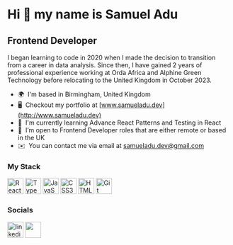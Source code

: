 # Hi 👋 my name is Samuel Adu

## Frontend Developer
I began learning to code in 2020 when I made the decision to transition from a career in data analysis. Since then, I have gained 2 years of professional experience working at Orda Africa and Alphine Green Technology before relocating to the United Kingdom in October 2023.

*   🌍  I'm based in Birmingham, United Kingdom
*   🖥️  Checkout my portfolio at [www.samueladu.dev](http://www.samueladu.dev)
*   🧠  I'm currently learning Advance React Patterns and Testing in React
*   🤝  I’m open to Frontend Developer roles that are either remote or based in the UK
*   ✉️  You can contact me via email at [samueladu.dev@gmail.com](mailto:samueladu.dev@gmail.com)

### My Stack
<p align="left">
  <a href="https://reactjs.org/" target="_blank" rel="noreferrer"><img src="https://raw.githubusercontent.com/danielcranney/readme-generator/main/public/icons/skills/react-colored.svg" width="36" height="36" alt="React" /></a>
  <a href="https://www.typescriptlang.org/" target="_blank" rel="noreferrer"><img src="https://raw.githubusercontent.com/danielcranney/readme-generator/main/public/icons/skills/typescript-colored.svg" width="36" height="36" alt="TypeScript" /></a>
  <a href="https://developer.mozilla.org/en-US/docs/Web/JavaScript" target="_blank" rel="noreferrer"><img src="https://raw.githubusercontent.com/danielcranney/readme-generator/main/public/icons/skills/javascript-colored.svg" width="36" height="36" alt="JavaScript" /></a>
<!--   <a href="https://sass-lang.com/" target="_blank" rel="noreferrer"><img src="https://raw.githubusercontent.com/danielcranney/readme-generator/main/public/icons/skills/sass-colored.svg" width="36" height="36" alt="Sass" /></a> -->
<!--   <a href="https://tailwindcss.com/" target="_blank" rel="noreferrer"><img src="https://raw.githubusercontent.com/danielcranney/readme-generator/main/public/icons/skills/tailwindcss-colored.svg" width="36" height="36" alt="TailwindCSS" /></a> -->
  <a href="https://www.w3.org/TR/CSS/#css" target="_blank" rel="noreferrer"><img src="https://raw.githubusercontent.com/danielcranney/readme-generator/main/public/icons/skills/css3-colored.svg" width="36" height="36" alt="CSS3" /></a>
  <a href="https://developer.mozilla.org/en-US/docs/Glossary/HTML5" target="_blank" rel="noreferrer"><img src="https://raw.githubusercontent.com/danielcranney/readme-generator/main/public/icons/skills/html5-colored.svg" width="36" height="36" alt="HTML5" /></a>
<a href="https://git-scm.com/" target="_blank" rel="noreferrer"><img src="https://raw.githubusercontent.com/danielcranney/readme-generator/main/public/icons/skills/git-colored.svg" width="36" height="36" alt="Git" /></a>
<!--   <a href="https://code.visualstudio.com/" target="_blank" rel="noreferrer"><img src="https://raw.githubusercontent.com/danielcranney/readme-generator/main/public/icons/skills/visualstudiocode-colored.svg" width="36" height="36" alt="VS Code" /></a> -->
</p>
                    
### Socials
<p align="left">
  <a href="https://www.linkedin.com/in/thesamueladu" target="_blank" rel="noreferrer"><img src="https://cdn.brandfetch.io/licdn.com/w/400/h/400?c=1idlUxSU9aCEClNA2Xd" width="36" height="36" alt="linkedin"/></a>
  <a href="https://www.frontendmentor.io/profile/samuel-adu" target="_blank" rel="noreferrer"><img src="https://cdn.brandfetch.io/frontendmentor.io/w/240/h/240?c=1idlUxSU9aCEClNA2Xd" width="36" height="36"/></a>
</p>

